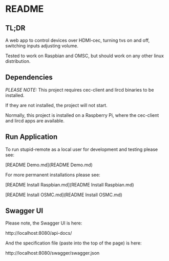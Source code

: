 README
======


TL;DR
-----

A web app to control devices over HDMI-cec, turning tvs on and off, switching inputs adjusting volume.

Tested to work on Raspbian and OMSC, but should work on any other linux distribution.


Dependencies
------------

*PLEASE NOTE:* This project requires cec-client and lircd binaries to be installed.

If they are not installed, the project will not start.

Normally, this project is installed on a Raspberry Pi, where the cec-client and lircd apps are available.


Run Application
---------------

To run stupid-remote as a local user for development and testing please see:

[README Demo.md](README Demo.md)  

For more permanent installations please see:

[README Install Raspbian.md](README Install Raspbian.md)  

[README Install OSMC.md](README Install OSMC.md)  


Swagger UI
----------

Please note, the Swagger UI is here:

http://localhost:8080/api-docs/

And the specification file (paste into the top of the page) is here:

http://localhost:8080/swagger/swagger.json
